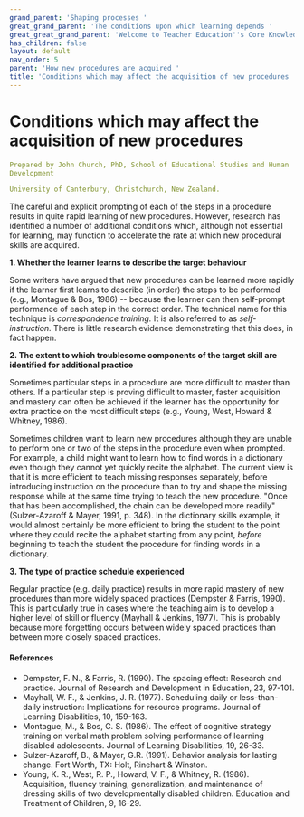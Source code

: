 ```yaml
---
grand_parent: 'Shaping processes '
great_grand_parent: 'The conditions upon which learning depends '
great_great_grand_parent: 'Welcome to Teacher Education''s Core Knowledge and Skills.'
has_children: false
layout: default
nav_order: 5
parent: 'How new procedures are acquired '
title: 'Conditions which may affect the acquisition of new procedures '
---
```

# Conditions which may affect the acquisition of new procedures


```yaml
Prepared by John Church, PhD, School of Educational Studies and Human
Development

University of Canterbury, Christchurch, New Zealand.
```


The careful and explicit prompting of each of the steps in a procedure
results in quite rapid learning of new procedures. However, research has
identified a number of additional conditions which, although not
essential for learning, may function to accelerate the rate at which new
procedural skills are acquired.

**1. Whether the learner learns to describe the target behaviour**

Some writers have argued that new procedures can be learned more rapidly
if the learner first learns to describe (in order) the steps to be
performed (e.g., Montague & Bos, 1986) -- because the learner can then
self-prompt performance of each step in the correct order. The technical
name for this technique is *correspondence training.* It is also
referred to as *self-instruction.* There is little research evidence
demonstrating that this does, in fact happen.

**2. The extent to which troublesome components of the target skill are
identified for additional practice**

Sometimes particular steps in a procedure are more difficult to master
than others. If a particular step is proving difficult to master, faster
acquisition and mastery can often be achieved if the learner has the
opportunity for extra practice on the most difficult steps (e.g., Young,
West, Howard & Whitney, 1986).

Sometimes children want to learn new procedures although they are unable
to perform one or two of the steps in the procedure even when prompted.
For example, a child might want to learn how to find words in a
dictionary even though they cannot yet quickly recite the alphabet. The
current view is that it is more efficient to teach missing responses
separately, before introducing instruction on the procedure than to try
and shape the missing response while at the same time trying to teach
the new procedure. "Once that has been accomplished, the chain can be
developed more readily" (Sulzer-Azaroff & Mayer, 1991, p. 348). In the
dictionary skills example, it would almost certainly be more efficient
to bring the student to the point where they could recite the alphabet
starting from any point, *before* beginning to teach the student the
procedure for finding words in a dictionary.

**3. The type of practice schedule experienced**

Regular practice (e.g. daily practice) results in more rapid mastery of
new procedures than more widely spaced practices (Dempster & Farris,
1990). This is particularly true in cases where the teaching aim is to
develop a higher level of skill or fluency (Mayhall & Jenkins, 1977).
This is probably because more forgetting occurs between widely spaced
practices than between more closely spaced practices.


#### References

-   Dempster, F. N., & Farris, R. (1990). The spacing effect: Research
    and practice. Journal of Research and Development in Education, 23,
    97-101.
-   Mayhall, W. F., & Jenkins, J. R. (1977). Scheduling daily or
    less-than-daily instruction: Implications for resource programs.
    Journal of Learning Disabilities, 10, 159-163.
-   Montague, M., & Bos, C. S. (1986). The effect of cognitive strategy
    training on verbal math problem solving performance of learning
    disabled adolescents. Journal of Learning Disabilities, 19, 26-33.
-   Sulzer-Azaroff, B., & Mayer, G.R. (1991). Behavior analysis for
    lasting change. Fort Worth, TX: Holt, Rinehart & Winston.
-   Young, K. R., West, R. P., Howard, V. F., & Whitney, R. (1986).
    Acquisition, fluency training, generalization, and maintenance of
    dressing skills of two developmentally disabled children. Education
    and Treatment of Children, 9, 16-29.
